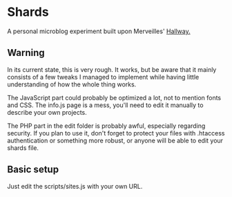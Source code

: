 # Shards
A personal microblog experiment built upon Merveilles' [Hallway.](https://webring.xxiivv.com/hallway.html)

## Warning
In its current state, this is very rough. It works, but be aware that it mainly consists of a few tweaks I managed to implement while having little understanding of how the whole thing works.

The JavaScript part could probably be optimized a lot, not to mention fonts and CSS. The info.js page is a mess, you'll need to edit it manually to describe your own projects.

The PHP part in the edit folder is probably awful, especially regarding security. If you plan to use it, don't forget to protect your files with .htaccess authentication or something more robust, or anyone will be able to edit your shards file.

## Basic setup
Just edit the scripts/sites.js with your own URL.
